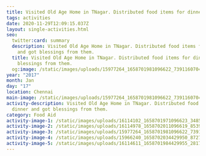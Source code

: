 ```yaml
---
title: Visited Old Age Home in TNagar. Distributed food items for dinner.
tags: activities
date: 2020-11-29T12:09:15.037Z
layout: single-activities.html
seo:
  twitter:card: summary
  description: Visited Old Age Home in TNagar. Distributed food items for dinner
    and got blessings from them.
  title: Visited Old Age Home in TNagar. Distributed food items for dinner and got
    blessings from them.
  og:image: /static/images/uploads/15977264_1658701981096622_73911607045253651_n_1658701981096622.jpg
year: "2017"
month: Jan
day: "17"
location: Chennai
main-image: /static/images/uploads/15977264_1658701981096622_73911607045253651_n_1658701981096622.jpg
activity-description: Visited Old Age Home in TNagar. Distributed food items for
  dinner and got blessings from them.
category: Food Aid
activity-image-1: /static/images/uploads/16114102_1658701971096623_3485141170007860648_n_1658701971096623.jpg
activity-image-2: /static/images/uploads/16114978_1658702011096619_8539761783361021649_n_1658702011096619.jpg
activity-image-3: /static/images/uploads/15977264_1658701981096622_73911607045253651_n_1658701981096622.jpg
activity-image-4: /static/images/uploads/15966240_1658702034429950_8727501383418929668_n_1658702034429950.jpg
activity-image-5: /static/images/uploads/16114611_1658701984429955_281733047662447593_n_1658701984429955.jpg
---
```

